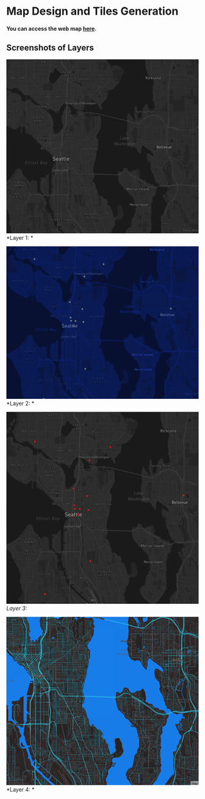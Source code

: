 # Map Design and Tiles Generation

#### You can access the web map [here](index.html).

## Screenshots of Layers

![Layer 1](img/1.png)
*Layer 1: *

![Layer 2](img/2.png)
*Layer 2: *

![Layer 3](img/3.png)
*Layer 3:*

![Layer 4](img/4.png)
*Layer 4: *


